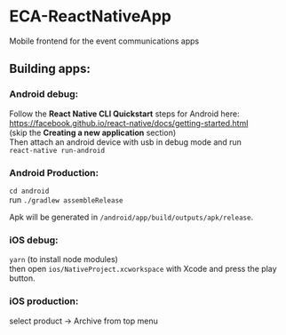 # ECA-ReactNativeApp
Mobile frontend for the event communications apps


## Building apps:


### Android debug:
Follow the **React Native CLI Quickstart** steps for Android here:\
https://facebook.github.io/react-native/docs/getting-started.html \
(skip the **Creating a new application** section)\
Then attach an android device with usb in debug mode and run\
`react-native run-android`

### Android Production:
`cd android`\
run `./gradlew assembleRelease`

Apk will be generated in `/android/app/build/outputs/apk/release`.


### iOS debug: 
`yarn` (to install node modules)\
then open `ios/NativeProject.xcworkspace` with Xcode and press the play button.

### iOS production: 
select product -> Archive from top menu
